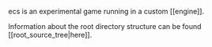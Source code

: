 ecs is an experimental game running in a custom [[engine]]. 

Information about the root directory structure can be found [[root_source_tree|here]].


